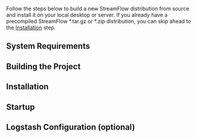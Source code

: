Follow the steps below to build a new StreamFlow distribution from source and install it on your local desktop or server.  If you already have a precompiled StreamFlow *.tar.gz or *.zip distribution, you can skip ahead to the [Installation](#installation) step.

## System Requirements

## Building the Project

## Installation

## Startup

## Logstash Configuration (optional)